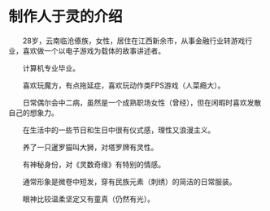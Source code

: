 # 制作人于灵的介绍

&emsp;&emsp;28岁，云南临沧傣族，⼥性，居住在江西新余市，从事⾦融⾏业转游戏⾏业，喜欢做⼀个以电⼦游戏为载体的故事讲述者。

&emsp;&emsp;计算机专业毕业。

&emsp;&emsp;喜欢玩魔方，有点拖延症，喜欢玩动作类FPS游戏（人菜瘾大）。

&emsp;&emsp;日常偶尔会中二病，虽然是一个成熟职场女性（曾经），但在闲暇时喜欢发散自己的想象力。

&emsp;&emsp;在生活中的一些节日和生日中很有仪式感，理性又浪漫主义。

&emsp;&emsp;养了一只暹罗猫叫大狮，对塔罗牌有灵性。

&emsp;&emsp;有神秘身份，对《灵数奇缘》有特别的情感。

&emsp;&emsp;通常形象是微卷中短发，穿有民族元素（刺绣）的简洁的日常服装。

&emsp;&emsp;眼神比较温柔坚定又有童真（仍然有光）。

